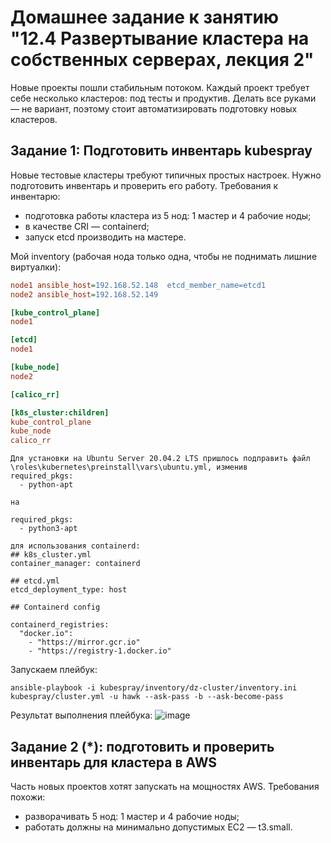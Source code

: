 # Домашнее задание к занятию "12.4 Развертывание кластера на собственных серверах, лекция 2"
Новые проекты пошли стабильным потоком. Каждый проект требует себе несколько кластеров: под тесты и продуктив. Делать все руками — не вариант, поэтому стоит автоматизировать подготовку новых кластеров.

## Задание 1: Подготовить инвентарь kubespray
Новые тестовые кластеры требуют типичных простых настроек. Нужно подготовить инвентарь и проверить его работу. Требования к инвентарю:
* подготовка работы кластера из 5 нод: 1 мастер и 4 рабочие ноды;
* в качестве CRI — containerd;
* запуск etcd производить на мастере.

Мой inventory (рабочая нода только одна, чтобы не поднимать лишние виртуалки):
```ini
node1 ansible_host=192.168.52.148  etcd_member_name=etcd1
node2 ansible_host=192.168.52.149

[kube_control_plane]
node1

[etcd]
node1

[kube_node]
node2

[calico_rr]

[k8s_cluster:children]
kube_control_plane
kube_node
calico_rr
```

```
Для установки на Ubuntu Server 20.04.2 LTS пришлось подправить файл \roles\kubernetes\preinstall\vars\ubuntu.yml, изменив 
required_pkgs:
  - python-apt

на

required_pkgs:
  - python3-apt
  
для использования containerd:
## k8s_cluster.yml
container_manager: containerd

## etcd.yml
etcd_deployment_type: host

## Containerd config

containerd_registries:
  "docker.io":
    - "https://mirror.gcr.io"
    - "https://registry-1.docker.io"
```

Запускаем плейбук:
```
ansible-playbook -i kubespray/inventory/dz-cluster/inventory.ini kubespray/cluster.yml -u hawk --ask-pass -b --ask-become-pass
```
Результат выполнения плейбука:
![image](https://user-images.githubusercontent.com/32748936/119849047-f8d6a600-bf14-11eb-8db1-8487de647736.png)


## Задание 2 (*): подготовить и проверить инвентарь для кластера в AWS
Часть новых проектов хотят запускать на мощностях AWS. Требования похожи:
* разворачивать 5 нод: 1 мастер и 4 рабочие ноды;
* работать должны на минимально допустимых EC2 — t3.small.
